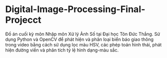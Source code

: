 # Digital-Image-Processing-Final-Projecct
Đồ án cuối kỳ môn Nhập môn Xử lý Ảnh Số tại Đại học Tôn Đức Thắng. Sử dụng Python và OpenCV để phát hiện và phân loại biển báo giao thông trong video bằng cách sử dụng lọc màu HSV, các phép toán hình thái, phát hiện đường viền và phân tích tỷ lệ hình dạng-màu sắc.
